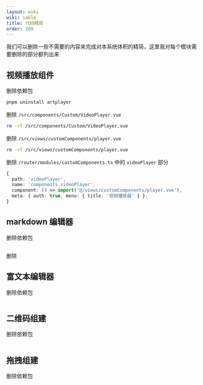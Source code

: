 ```yaml
---
layout: wiki
wiki: sable
title: 代码精简
order: 200
---
```


我们可以删除一些不需要的内容来完成对本系统体积的精简，这里我对每个模块需要删除的部分都列出来

## 视频播放组件

删除依赖包

```bash
pnpm uninstall artplayer
```

删除 `/src/components/Custom/VideoPlayer.vue`

```bash
rm -rf /src/components/Custom/VideoPlayer.vue
```

删除 `/src/views/customComponents/player.vue`

```bash
rm -rf /src/views/customComponents/player.vue
```

删除 `/router/modules/customComponents.ts` 中的 `videoPlayer` 部分

```ts
{
  path: 'videoPlayer',
  name: 'components.videoPlayer',
  component: () => import('@/views/customComponents/player.vue'),
  meta: { auth: true, menu: { title: '视频播放器' } },
}
```

## markdown 编辑器

删除依赖包

```bash

```

删除

## 富文本编辑器

删除依赖包

```bash

```

## 二维码组建

删除依赖包

```bash

```

## 拖拽组建

删除依赖包

```bash

```
